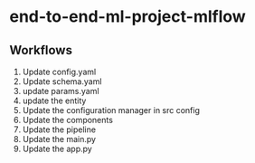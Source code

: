 # end-to-end-ml-project-mlflow


## Workflows 

1. Update config.yaml
2. Update schema.yaml
3. update params.yaml 
4. update the entity 
5. Update the configuration manager in src config 
6. Update the components 
7. Update the pipeline 
8. Update the main.py 
9. Update the app.py